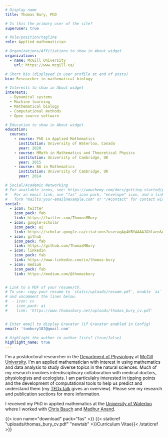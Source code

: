 ```yaml
---
# Display name
title: Thomas Bury, PhD

# Is this the primary user of the site?
superuser: true

# Role/position/tagline
role: Applied mathematician

# Organizations/Affiliations to show in About widget
organizations:
  - name: McGill University
    url: https://www.mcgill.ca/

# Short bio (displayed in user profile at end of posts)
bio: Researcher in mathematical biology

# Interests to show in About widget
interests:
  - Dynamical systems
  - Machine learning
  - Mathematical biology
  - Computational methods
  - Open source software

# Education to show in About widget
education:
  courses:
    - course: PhD in Applied Mathematics
      institution: University of Waterloo, Canada
      year: 2020
    - course: MMath in Mathematics and Theoretical Physics
      institution: University of Cambridge, UK
      year: 2015
    - course: BA in Mathematics
      institution: University of Cambridge, UK
      year: 2014

# Social/Academic Networking
# For available icons, see: https://wowchemy.com/docs/getting-started/page-builder/#icons
#   For an email link, use "fas" icon pack, "envelope" icon, and a link in the
#   form "mailto:your-email@example.com" or "/#contact" for contact widget.
social:
  - icon: twitter
    icon_pack: fab
    link: https://twitter.com/ThomasMBury
  - icon: google-scholar
    icon_pack: ai
    link: https://scholar.google.ca/citations?user=qAp4KBYAAAAJ&hl=en&oi=ao
  - icon: github
    icon_pack: fab
    link: https://github.com/ThomasMBury
  - icon: linkedin
    icon_pack: fab
    link: https://www.linkedin.com/in/thomas-bury
  - icon: medium
    icon_pack: fab
    link: https://medium.com/@thomasbury


# Link to a PDF of your resume/CV.
# To use: copy your resume to `static/uploads/resume.pdf`, enable `ai` icons in `params.toml`,
# and uncomment the lines below.
#  - icon: cv
#    icon_pack: ai
#    link: 'https://www.thomasbury.net/uploads/thomas_bury_cv.pdf'


# Enter email to display Gravatar (if Gravatar enabled in Config)
email: 'tombury182@gmail.com'

# Highlight the author in author lists? (true/false)
highlight_name: true
---
```


I'm a postdoctoral researcher in the <a href="https://www.mcgill.ca/physiology" target="_blank">Department of Physiology</a> at <a href=" https://www.mcgill.ca/" target="_blank">McGill University</a>.
I'm an applied mathematician with interest in using mathematics and data analysis to study diverse topics in the natural sciences.
Much of my research involves interdisciplinary collaboration with medical doctors, physiologists and ecologists.
I am particulalry interested in tipping points and the development of computational tools to help us predict and understand them (my <a href="https://www.youtube.com/watch?v=pfm7OqBVA6I&ab_channel=TEDxTalks" target="_blank">TEDx talk</a> gives an overview).
Please see my research and publication sections for more information.

I received my PhD in applied mathematics at the <a href="https://uwaterloo.ca/" target="_blank">University of Waterloo</a> where I worked with <a href="https://www.math.uwaterloo.ca/~cbauch/" target="_blank">Chris Bauch</a> and <a href="https://anand-lab-globalecochange.uoguelph.ca/" target="_blank">Madhur Anand</a>.

<!-- He currently works in the Faculty of Medicine at McGill University where the goal is to better predict a tipping point in the human heart---a cardiac arrhythmia. This work is in collaboration with cardiologists and experimental scientists. Besides <a href="https://www.thomasbury.net/#publications">research</a>, he is a technical author for the Medium publication <a href="https://medium.com/@thomasbury" target="_blank">Towards Data Science</a> and teaches a range of graduate and undergraduate <a href="/teaching">courses</a>. -->

{{< icon name="download" pack="fas" >}} {{< staticref "uploads/thomas_bury_cv.pdf" "newtab" >}}Curriculum Vitae{{< /staticref >}}